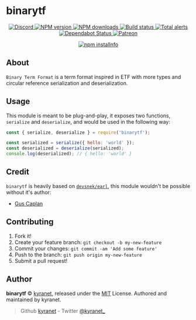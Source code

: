 # binarytf

<div align="center">
	<p>
		<a href="https://discord.gg/pE5sfxK">
			<img src="https://discordapp.com/api/guilds/582495121698717696/embed.png" alt="Discord" />
		</a>
		<a href="https://www.npmjs.com/package/binarytf">
			<img src="https://img.shields.io/npm/v/binarytf.svg?maxAge=3600" alt="NPM version" />
		</a>
		<a href="https://www.npmjs.com/package/binarytf">
			<img src="https://img.shields.io/npm/dt/binarytf.svg?maxAge=3600" alt="NPM downloads" />
		</a>
		<a href="https://dev.azure.com/kyranet/kyranet.public/_build/latest?definitionId=1&branchName=master">
			<img src="https://dev.azure.com/kyranet/kyranet.public/_apis/build/status/kyranet.binarytf?branchName=master" alt="Build status" />
		</a>
		<a href="https://lgtm.com/projects/g/kyranet/binarytf/alerts/">
			<img src="https://img.shields.io/lgtm/alerts/g/kyranet/binarytf.svg?logo=lgtm&logoWidth=18" alt="Total alerts">
		</a>
		<a href="https://dependabot.com">
			<img src="https://api.dependabot.com/badges/status?host=github&repo=kyranet/binarytf" alt="Dependabot Status">
		</a>
		<a href="https://www.patreon.com/kyranet">
			<img src="https://img.shields.io/badge/donate-patreon-F96854.svg" alt="Patreon" />
		</a>
	</p>
	<p>
		<a href="https://nodei.co/npm/binarytf/"><img src="https://nodei.co/npm/binarytf.png?downloads=true&stars=true" alt="npm installnfo" /></a>
	</p>
</div>

## About

`Binary Term Format` is a term format inspired in ETF with more types and circular reference serialization and deserialization.

## Usage

This module is meant to be plug-and-play, it exposes two functions, `serialize` and `deserialize`, and would be used in the following way:

```javascript
const { serialize, deserialize } = require('binarytf');

const serialized = serialize({ hello: 'world' });
const deserialized = deserialize(serialized);
console.log(deserialized); // { hello: 'world' }
```

## Credit

`binarytf` is heavily based on [`devsnek/earl`](https://github.com/devsnek/earl), this module wouldn't be possible without it's author:

- [Gus Caplan](https://github.com/devsnek)

## Contributing

1. Fork it!
1. Create your feature branch: `git checkout -b my-new-feature`
1. Commit your changes: `git commit -am 'Add some feature'`
1. Push to the branch: `git push origin my-new-feature`
1. Submit a pull request!

## Author

**binarytf** © [kyranet](https://github.com/kyranet), released under the
[MIT](https://github.com/kyranet/binarytf/blob/master/LICENSE) License.
Authored and maintained by kyranet.

> Github [kyranet](https://github.com/kyranet) - Twitter [@kyranet_](https://twitter.com/kyranet_)
